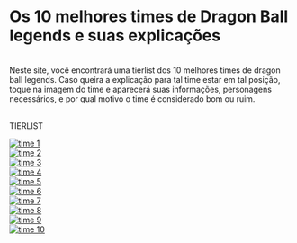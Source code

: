 <h1> Os 10 melhores times de Dragon Ball legends e suas explicações </h1>
<br> Neste site, você encontrará uma tierlist dos 10 melhores times de dragon ball legends. Caso queira a explicação para tal time estar em tal posição, toque na imagem do time e aparecerá suas informações, personagens necessários, e por qual motivo o time é considerado bom ou ruim.

<br>TIERLIST

<div>
<a href="https://www.youtube.com/watch?v=dQw4w9WgXcQ">
<img align="center" alt="time 1" src="https://cdn.discordapp.com/attachments/489234783734595604/945435114685468712/gtteambanner.png">
<br><img align="center" alt="time 2" src="https://cdn.discordapp.com/attachments/489234783734595604/945436413720141864/FUSIONTEAM.png">
<br><img align="center" alt="time 3" src="https://cdn.discordapp.com/attachments/489234783734595604/945436549577854986/SSJTEAMBANNER.png">
<br><img align="center" alt="time 4" src="https://cdn.discordapp.com/attachments/489234783734595604/945436681404829707/LOE.png">
<br><img align="center" alt="time 5" src="https://cdn.discordapp.com/attachments/489234783734595604/945436857460719637/MOVIES.png">
<br><img align="center" alt="time 6" src="https://cdn.discordapp.com/attachments/489234783734595604/945437010661879868/FUTURETEAM.png">
<br><img align="center" alt="time 7" src="https://cdn.discordapp.com/attachments/489234783734595604/945437111593611274/GODKITEAMM.png">
<br><img align="center" alt="time 8" src="https://cdn.discordapp.com/attachments/489234783734595604/945437234218299472/vegetafamily1.png">
<br><img align="center" alt="time 9" src="https://cdn.discordapp.com/attachments/489234783734595604/945437394658795620/REGENTEAM.png">
<br><img align="center" alt="time 10" src="https://cdn.discordapp.com/attachments/489234783734595604/945437399788441670/TOPANDROIDS.png">
